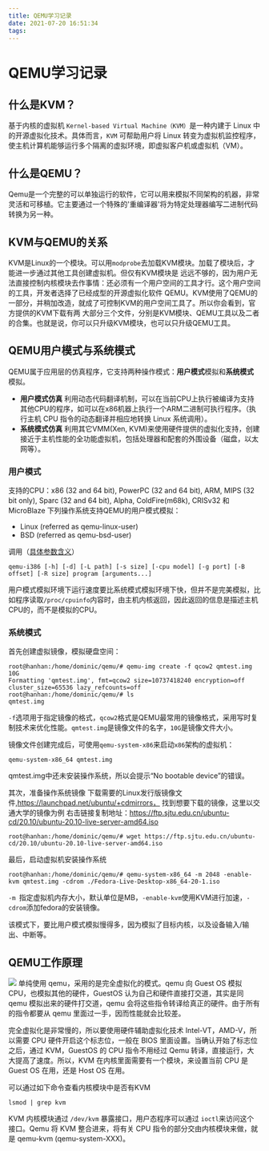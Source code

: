 ```yaml
---
title: QEMU学习记录
date: 2021-07-20 16:51:34
tags:
---
```

# QEMU学习记录
## 什么是KVM？
基于内核的虚拟机 `Kernel-based Virtual Machine（KVM）`是一种内建于 Linux 中的开源虚拟化技术。具体而言，`KVM` 可帮助用户将 Linux 转变为虚拟机监控程序，使主机计算机能够运行多个隔离的虚拟环境，即虚拟客户机或虚拟机（VM）。

## 什么是QEMU？
Qemu是一个完整的可以单独运行的软件，它可以用来模拟不同架构的机器，非常灵活和可移植。它主要通过一个特殊的'重编译器'将为特定处理器编写二进制代码转换为另一种。

## KVM与QEMU的关系
KVM是Linux的一个模块。可以用`modprobe`去加载KVM模块。加载了模块后，才能进一步通过其他工具创建虚拟机。但仅有KVM模块是 远远不够的，因为用户无法直接控制内核模块去作事情：还必须有一个用户空间的工具才行。这个用户空间的工具，开发者选择了已经成型的开源虚拟化软件 QEMU。KVM使用了QEMU的一部分，并稍加改造，就成了可控制KVM的用户空间工具了。所以你会看到，官方提供的KVM下载有两 大部分三个文件，分别是KVM模块、QEMU工具以及二者的合集。也就是说，你可以只升级KVM模块，也可以只升级QEMU工具。

## QEMU用户模式与系统模式
QEMU属于应用层的仿真程序，它支持两种操作模式：**用户模式**模拟和**系统模式**模拟。
- **用户模式仿真** 利用动态代码翻译机制，可以在当前CPU上执行被编译为支持其他CPU的程序，如可以在x86机器上执行一个ARM二进制可执行程序。（执行主机 CPU 指令的动态翻译并相应地转换 Linux 系统调用）。
- **系统模式仿真** 利用其它VMM(Xen, KVM)来使用硬件提供的虚拟化支持，创建接近于主机性能的全功能虚拟机，包括处理器和配套的外围设备（磁盘，以太网等）。

### 用户模式
支持的CPU：x86 (32 and 64 bit), PowerPC (32 and 64 bit), ARM, MIPS (32 bit only), Sparc (32 and 64 bit), Alpha, ColdFire(m68k), CRISv32 和 MicroBlaze
下列操作系统支持QEMU的用户模式模拟：
- Linux (referred as qemu-linux-user)
- BSD (referred as qemu-bsd-user)

调用（[具体参数含义](https://qemu.readthedocs.io/en/latest/user/main.html)）
```
qemu-i386 [-h] [-d] [-L path] [-s size] [-cpu model] [-g port] [-B offset] [-R size] program [arguments...]
```
用户模式模拟环境下运行速度要比系统模式模拟环境下快，但并不是完美模拟，比如程序读取`/proc/cpuinfo`内容时，由主机内核返回，因此返回的信息是描述主机CPU的，而不是模拟的CPU。
### 系统模式
首先创建虚拟镜像，模拟硬盘空间：
```
root@hanhan:/home/dominic/qemu/# qemu-img create -f qcow2 qmtest.img 10G
Formatting 'qmtest.img', fmt=qcow2 size=10737418240 encryption=off cluster_size=65536 lazy_refcounts=off 
root@hanhan:/home/dominic/qemu/# ls
qmtest.img
```
`-f`选项用于指定镜像的格式，`qcow2`格式是QEMU最常用的镜像格式，采用写时复制技术来优化性能。`qmtest.img`是镜像文件的名字，`10G`是镜像文件大小。

镜像文件创建完成后，可使用`qemu-system-x86`来启动`x86`架构的虚拟机：
```
qemu-system-x86_64 qmtest.img
```
qmtest.img中还未安装操作系统，所以会提示“No bootable device”的错误。

其次，准备操作系统镜像
下载需要的Linux发行版镜像文件,https://launchpad.net/ubuntu/+cdmirrors， 找到想要下载的镜像，这里以交通大学的镜像为例
右击链接复制地址：https://ftp.sjtu.edu.cn/ubuntu-cd/20.10/ubuntu-20.10-live-server-amd64.iso
```
root@hanhan:/home/dominic/qemu/# wget https://ftp.sjtu.edu.cn/ubuntu-cd/20.10/ubuntu-20.10-live-server-amd64.iso
```
最后，启动虚拟机安装操作系统
```
root@hanhan:/home/dominic/qemu/# qemu-system-x86_64 -m 2048 -enable-kvm qmtest.img -cdrom ./Fedora-Live-Desktop-x86_64-20-1.iso
```
`-m `指定虚拟机内存大小，默认单位是MB，`-enable-kvm`使用KVM进行加速，`-cdrom`添加fedora的安装镜像。


该模式下，要比用户模式模拟慢得多，因为模拟了目标内核，以及设备输入/输出、中断等。


## QEMU工作原理
![](https://gitee.com/dominic_z/markdown_picbed/raw/master/img/20210721140349.png)
单纯使用 qemu，采用的是完全虚拟化的模式。qemu 向 Guest OS 模拟 CPU，也模拟其他的硬件，GuestOS 认为自己和硬件直接打交道，其实是同 qemu 模拟出来的硬件打交道，qemu 会将这些指令转译给真正的硬件。由于所有的指令都要从 qemu 里面过一手，因而性能就会比较差。

完全虚拟化是非常慢的，所以要使用硬件辅助虚拟化技术 Intel-VT，AMD-V，所以需要 CPU 硬件开启这个标志位，一般在 BIOS 里面设置。当确认开始了标志位之后，通过 KVM，GuestOS 的 CPU 指令不用经过 Qemu 转译，直接运行，大大提高了速度。所以，KVM 在内核里面需要有一个模块，来设置当前 CPU 是 Guest OS 在用，还是 Host OS 在用。

可以通过如下命令查看内核模块中是否有KVM
```
lsmod | grep kvm
```
KVM 内核模块通过 `/dev/kvm` 暴露接口，用户态程序可以通过 `ioctl`来访问这个接口。Qemu 将 KVM 整合进来，将有关 CPU 指令的部分交由内核模块来做，就是 qemu-kvm (qemu-system-XXX)。

